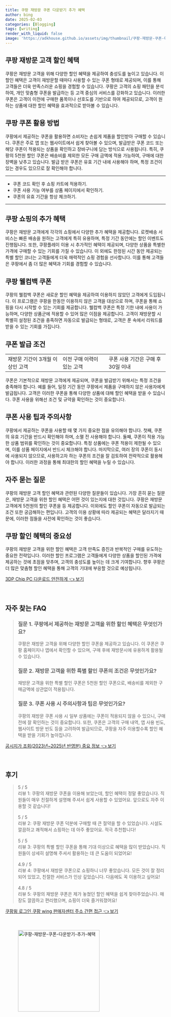 ```yaml
---
title: 쿠팡 재방문 쿠폰 다운받기 추가 혜택
author: bing
date: 2025-02-03
categories: [Blogging]
tags: [writing]
render_with_liquid: false
image: 'https://adkhouse.github.io/assets/img/thumbnail/쿠팡-재방문-쿠폰-다운받기-추가-혜택.webp'
---
```



<h2 id='재방문 고객 할인 혜택'>쿠팡 재방문 고객 할인 혜택</h2>

<p>쿠팡은 재방문 고객을 위해 다양한 할인 혜택을 제공하여 충성도를 높이고 있습니다. 이 할인 혜택은 고객이 재방문할 때마다 사용할 수 있는 쿠폰 형태로 제공되며, 이를 통해 고객들은 더욱 만족스러운 쇼핑을 경험할 수 있습니다. 쿠팡은 고객의 쇼핑 패턴을 분석하여, 개인 맞춤형 쿠폰을 발급하는 등 고객 중심의 서비스를 강화하고 있습니다. 이러한 쿠폰은 고객이 이전에 구매한 품목이나 선호도를 기반으로 하여 제공되므로, 고객이 원하는 상품에 대한 할인 혜택을 효과적으로 받아볼 수 있습니다.</p>

<h2 id='쿠폰 활용 방법'>쿠팡 쿠폰 활용 방법</h2>

<p>쿠팡에서 제공하는 쿠폰을 활용하면 소비자는 손쉽게 제품을 할인받아 구매할 수 있습니다. 쿠폰은 주로 앱 또는 웹사이트에서 쉽게 찾아볼 수 있으며, 발급받은 쿠폰 코드 또는 해당 쿠폰이 적용되는 상품을 확인하고 장바구니에 담는 방식으로 사용됩니다. 특히, 쿠팡의 5천원 할인 쿠폰은 배송비를 제외한 모든 구매 금액에 적용 가능하여, 구매에 대한 장벽을 낮추고 있습니다. 발급 받은 쿠폰은 유효 기간 내에 사용해야 하며, 특정 조건이 있는 경우도 있으므로 잘 확인해야 합니다.</p>

<hr />

<ul>
    <li>쿠폰 코드 확인 후 쇼핑 카트에 적용하기.</li>
    <li>쿠폰 사용 가능 여부를 상품 페이지에서 확인하기.</li>
    <li>쿠폰의 유효 기간을 항상 체크하기.</li>
</ul>

<hr />

<h2 id='추가 혜택 및 기회'>쿠팡 쇼핑의 추가 혜택</h2>

<p>쿠팡은 재방문 고객에게 각각의 쇼핑에서 다양한 추가 혜택을 제공합니다. 로켓배송 서비스는 빠른 배송을 원하는 고객에게 특히 유용하며, 특정 기간 동안에는 할인 이벤트도 진행됩니다. 또한, 쿠팡플레이 이용 시 추가적인 혜택이 제공되며, 다양한 상품을 특별한 가격에 구매할 수 있는 기회를 가질 수 있습니다. 이 외에도 한정된 시간 동안 제공되는 특별 할인 코너는 고객들에게 더욱 매력적인 쇼핑 경험을 선사합니다. 이를 통해 고객들은 쿠팡에서 좀 더 많은 혜택과 기회를 경험할 수 있습니다.</p>

<h2 id='웰컴백 쿠폰'>쿠팡 웰컴백 쿠폰</h2>

<p>쿠팡의 웰컴백 쿠폰은 새로운 할인 혜택을 제공하여 이용하지 않았던 고객에게 도입됩니다. 이 프로그램은 쿠팡을 한동안 이용하지 않은 고객을 대상으로 하며, 쿠폰을 통해 쇼핑을 다시 시작할 수 있는 기회를 제공합니다. 웰컴백 쿠폰은 특정 기한 내에 사용이 가능하며, 다양한 상품군에 적용할 수 있어 많은 이점을 제공합니다. 고객이 재방문할 시 특별히 설정된 조건을 충족하면 자동으로 발급되는 형태로, 고객은 푼 속에서 리워드를 받을 수 있는 기회를 가집니다.</p>

<h2 id='쿠폰 발급 조건'>쿠폰 발급 조건</h2>

<table>
    <tr>
        <td>재방문 기간이 3개월 이상인 고객</td>
        <td>이전 구매 이력이 있는 고객</td>
        <td>쿠폰 사용 기간은 구매 후 30일 이내</td>
    </tr>
</table>

<p>쿠폰은 기본적으로 재방문 고객에게 제공되며, 쿠폰을 발급받기 위해서는 특정 조건을 충족해야 합니다. 예를 들어, 일정 기간 동안 쿠팡에서 제품을 구매하지 않은 사용자에게 발급됩니다. 고객은 이러한 쿠폰을 통해 다양한 상품에 대해 할인 혜택을 받을 수 있습니다. 쿠폰 사용을 위해선 조건 및 규약을 확인하는 것이 중요합니다.</p>

<h2 id='사용 팁 및 주의사항'>쿠폰 사용 팁과 주의사항</h2>

<p>쿠팡에서 제공하는 쿠폰을 사용할 때 몇 가지 중요한 점을 유의해야 합니다. 첫째, 쿠폰의 유효 기간을 반드시 확인해야 하며, 소멸 전 사용해야 합니다. 둘째, 쿠폰이 적용 가능한 상품 범위를 확인하는 것이 중요합니다. 특정 상품에는 쿠폰 적용이 제한될 수 있으며, 이를 상품 페이지에서 반드시 체크해야 합니다. 마지막으로, 여러 장의 쿠폰이 동시에 사용되지 않으므로, 사용하고자 하는 쿠폰의 조건을 잘 검토하여 전략적으로 활용해야 합니다. 이러한 과정을 통해 최대한의 할인 혜택을 누릴 수 있습니다.</p>

<h2 id='자주 묻는 질문'>자주 묻는 질문</h2>

<p>쿠팡의 재방문 고객 할인 혜택과 관련된 다양한 질문들이 있습니다. 가장 흔히 묻는 질문은, 재방문 고객을 위한 할인 혜택은 어떤 것이 있는지에 대한 것입니다. 쿠팡은 재방문 고객에게 5천원의 할인 쿠폰을 등 제공합니다. 이외에도 할인 쿠폰이 자동으로 발급되는 조건 또한 궁금해하는 편입니다. 고객의 이용 상황에 따라 제공되는 혜택은 달라지기 때문에, 이러한 점들을 사전에 확인하는 것이 좋습니다.</p>

<h2 id='결론'>쿠팡 할인 혜택의 중요성</h2>

<p>쿠팡의 재방문 고객을 위한 할인 혜택은 고객 만족도 증진과 반복적인 구매를 유도하는 중요한 전략입니다. 이러한 할인 프로그램은 고객들에게 다양한 상품을 할인된 가격에 제공하는 것에 초점을 맞추며, 고객의 충성도를 높이는 데 크게 기여합니다. 향후 쿠팡은 더 많은 맞춤형 할인 혜택을 통해 고객의 기대에 부응할 것으로 예상됩니다.</p>


<p><a class="click-button" title="3DP Chip PC 다운로드 안전하게" href="https://adkhouse.github.io/posts/3DP-Chip-PC-%EB%8B%A4%EC%9A%B4%EB%A1%9C%EB%93%9C-%EC%95%88%EC%A0%84%ED%95%98%EA%B2%8C/" rel="dofollow">3DP Chip PC 다운로드 안전하게 👈 보기</a></p><br>
<h2 id='자주_찾는_FAQ'>자주 찾는 FAQ</h2>
<div itemscope="" itemtype="https://schema.org/FAQPage"> 
<blockquote> 
<div itemscope="" itemprop="mainEntity" itemtype="https://schema.org/Question"> 
<h3 itemprop="name">질문 1. 쿠팡에서 제공하는 재방문 고객을 위한 할인 혜택은 무엇인가요?</h3> 
<div itemscope="" itemprop="acceptedAnswer" itemtype="https://schema.org/Answer"> 
<span itemprop="text"> 
<p>쿠팡은 재방문 고객을 위해 다양한 할인 쿠폰을 제공하고 있습니다. 이 쿠폰은 쿠팡 홈페이지나 앱에서 확인할 수 있으며, 구매 후에 재방문시에 유용하게 활용될 수 있습니다.</p> 
</span> 
</div> 
</div> 

<div itemscope="" itemprop="mainEntity" itemtype="https://schema.org/Question"> 
<h3 itemprop="name">질문 2. 재방문 고객을 위한 특별 할인 쿠폰의 조건은 무엇인가요?</h3> 
<div itemscope="" itemprop="acceptedAnswer" itemtype="https://schema.org/Answer"> 
<span itemprop="text"> 
<p>재방문 고객을 위한 특별 할인 쿠폰은 5천원 할인 쿠폰으로, 배송비를 제외한 구매금액에 상관없이 적용됩니다.</p> 
</span> 
</div> 
</div> 

<div itemscope="" itemprop="mainEntity" itemtype="https://schema.org/Question"> 
<h3 itemprop="name">질문 3. 쿠폰 사용 시 주의사항과 팁은 무엇인가요?</h3> 
<div itemscope="" itemprop="acceptedAnswer" itemtype="https://schema.org/Answer"> 
<span itemprop="text"> 
<p>쿠팡의 재방문 쿠폰 사용 시 일부 상품에는 쿠폰이 적용되지 않을 수 있으니, 구매 전에 잘 확인하는 것이 중요합니다. 또한, 쿠폰은 고객의 구매 내역, 앱 사용 빈도, 웹사이트 방문 빈도 등을 고려하여 발급되므로, 쿠팡을 자주 이용할수록 할인 혜택을 받을 기회가 높아집니다.</p> 
</span> 
</div> 
</div> 
</blockquote> 
</div>
<p><a class="click-button" title="공시지가 조회(2023년~2025년 반영분) 중요 정보" href="https://adkhouse.github.io/posts/%EA%B3%B5%EC%8B%9C%EC%A7%80%EA%B0%80-%EC%A1%B0%ED%9A%8C(2023%EB%85%84~2025%EB%85%84-%EB%B0%98%EC%98%81%EB%B6%84)-%EC%A4%91%EC%9A%94-%EC%A0%95%EB%B3%B4/" rel="dofollow">공시지가 조회(2023년~2025년 반영분) 중요 정보 👈 보기</a></p><br>
<h2 id='후기'>후기</h2>
<div itemscope itemtype="https://schema.org/Product">
  <blockquote>
  <div itemprop="review" itemscope itemtype="https://schema.org/Review">
      <div itemprop="reviewRating" itemscope itemtype="https://schema.org/Rating"> <span itemprop="ratingValue">5</span> / <span itemprop="bestRating">5</span> </div>
      <span itemprop="reviewBody">리뷰 1: 쿠팡의 재방문 쿠폰을 이용해 보았는데, 할인 혜택이 정말 좋았습니다. 직원들이 매우 친절하게 설명해 주셔서 쉽게 사용할 수 있었어요. 앞으로도 자주 이용할 것 같습니다!</span>
  </div>
  <br>
  <div itemprop="review" itemscope itemtype="https://schema.org/Review">
      <div itemprop="reviewRating" itemscope itemtype="https://schema.org/Rating"> <span itemprop="ratingValue">5</span> / <span itemprop="bestRating">5</span> </div>
      <span itemprop="reviewBody">리뷰 2: 쿠팡 재방문 쿠폰 덕분에 구매할 때 큰 절약을 할 수 있었습니다. 시설도 깔끔하고 쾌적해서 쇼핑하는 데 아주 좋았어요. 적극 추천합니다!</span>
  </div>
  <br>
  <div itemprop="review" itemscope itemtype="https://schema.org/Review">
      <div itemprop="reviewRating" itemscope itemtype="https://schema.org/Rating"> <span itemprop="ratingValue">5</span> / <span itemprop="bestRating">5</span> </div>
      <span itemprop="reviewBody">리뷰 3: 쿠팡의 특별 할인 쿠폰을 통해 기대 이상으로 혜택을 많이 받았습니다. 직원들이 상세히 설명해 주셔서 활용하는 데 큰 도움이 되었어요!</span>
  </div>
  <br>
  <div itemprop="review" itemscope itemtype="https://schema.org/Review">
      <div itemprop="reviewRating" itemscope itemtype="https://schema.org/Rating"> <span itemprop="ratingValue">4.9</span> / <span itemprop="bestRating">5</span> </div>
      <span itemprop="reviewBody">리뷰 4: 쿠팡에서 재방문 쿠폰으로 쇼핑하니 너무 좋았습니다. 모든 것이 잘 정리되어 있었고, 친절한 서비스가 인상 깊었습니다. 다음에도 꼭 이용하고 싶어요!</span>
  </div>
  <br>
  <div itemprop="review" itemscope itemtype="https://schema.org/Review">
      <div itemprop="reviewRating" itemscope itemtype="https://schema.org/Rating"> <span itemprop="ratingValue">4.8</span> / <span itemprop="bestRating">5</span> </div>
      <span itemprop="reviewBody">리뷰 5: 쿠팡의 재방문 쿠폰은 제가 놓쳤던 할인 혜택을 쉽게 찾아주었습니다. 매장도 깔끔하고 편리했으며, 쇼핑이 더욱 즐거워졌어요!</span>
  </div>
  </blockquote>
</div>
<p><a class="click-button" title="쿠팡윙 로그인 쿠팡 wing 판매자센터 주소 간편 접근" href="https://adkhouse.github.io/posts/%EC%BF%A0%ED%8C%A1%EC%9C%99-%EB%A1%9C%EA%B7%B8%EC%9D%B8-%EC%BF%A0%ED%8C%A1-wing-%ED%8C%90%EB%A7%A4%EC%9E%90%EC%84%BC%ED%84%B0-%EC%A3%BC%EC%86%8C-%EA%B0%84%ED%8E%B8-%EC%A0%91%EA%B7%BC/" rel="dofollow">쿠팡윙 로그인 쿠팡 wing 판매자센터 주소 간편 접근 👈 보기</a></p><br>
<figure class="image"><img src="https://adkhouse.github.io/assets/img/thumbnail/쿠팡-재방문-쿠폰-다운받기-추가-혜택.webp" alt="쿠팡-재방문-쿠폰-다운받기-추가-혜택" width="256" height="256"></figure>